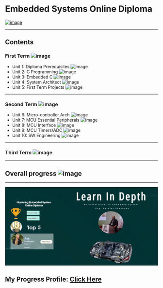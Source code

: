 # Embedded Systems Online Diploma

[![image](https://drive.google.com/uc?export=view&id=1Bcpl5OGMCVsqHlF52MFKXuOHNEaKHi92)](https://www.learn-in-depth.com/)


---

## Contents

### First Term ![image](https://progress-bar.dev/100/?title=Done)

- Unit 1: Diploma Prerequisites ![image](https://progress-bar.dev/100/?title=No_Assignments&color=bababa)
- Unit 2: C Programming ![image](https://progress-bar.dev/100/)
- Unit 3: Embedded C ![image](https://progress-bar.dev/100/)
- Unit 4: System Architect ![image](https://progress-bar.dev/100/)
- Unit 5: First Term Projects ![image](https://progress-bar.dev/100/)

---

### Second Term ![image](https://progress-bar.dev/100/?title=In_Progress&color=ff00ff)
- Unit 6:  Micro-controller Arch ![image](https://progress-bar.dev/100/)
- Unit 7:  MCU Essential Peripherals ![image](https://progress-bar.dev/100/)
- Unit 8:  MCU Interface ![image](https://progress-bar.dev/100/)
- Unit 9:  MCU Timers/ADC ![image](https://progress-bar.dev/100/)
- Unit 10: SW Engineering ![image](https://progress-bar.dev/100/)
---

### Third Term ![image](https://progress-bar.dev/0/?title=In_Progress&color=ff00ff)

---

## Overall progress ![image](https://progress-bar.dev/2/?scale=3&title=Terms&suffix=&width=230&color=aa00ff)

---
[![image](https://github.com/AyaaSayed/Master-Embedded-System-Online-Diploma/blob/master/Top%20one%202.jpg)](https://www.learn-in-depth.com/online-diploma/sayedaya01@gmail.com)

## My Progress Profile: [Click Here](https://www.learn-in-depth.com/online-diploma/sayedaya01@gmail.com)
